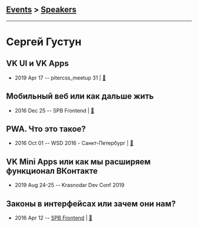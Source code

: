## [Events](../README.md) > [Speakers](../speakers.md)
---

# Сергей Густун

## VK UI и VK Apps
- 2019 Apr 17 -- pitercss_meetup 31  | [:notebook:](https://pitercss.ru/31/pres/vk-ui.pdf)  
## Мобильный веб или как дальше жить
- 2016 Dec 25 -- SPB Frontend  | [:notebook:](https://vk.com/doc2330518_440227956?hash=67f963adbe0ae5eec3&dl=27f8b222f53919547c)  
## PWA. Что это такое?
- 2016 Oct 01 -- WSD 2016 - Санкт-Петербург  | [:notebook:](https://wsd.events/2016/10/01/pres/what-is-pwa.pdf)  
## VK Mini Apps или как мы расширяем функционал ВКонтакте
- 2019 Aug 24-25 -- Krasnodar Dev Conf 2019    
## Законы в интерфейсах или зачем они нам?
- 2016 Apr 12 -- [SPB Frontend](https://www.youtube.com/watch?time_continue=2&v=S8BtGy6_onA)  | [:notebook:](https://vk.com/doc2330518_437448146)  
